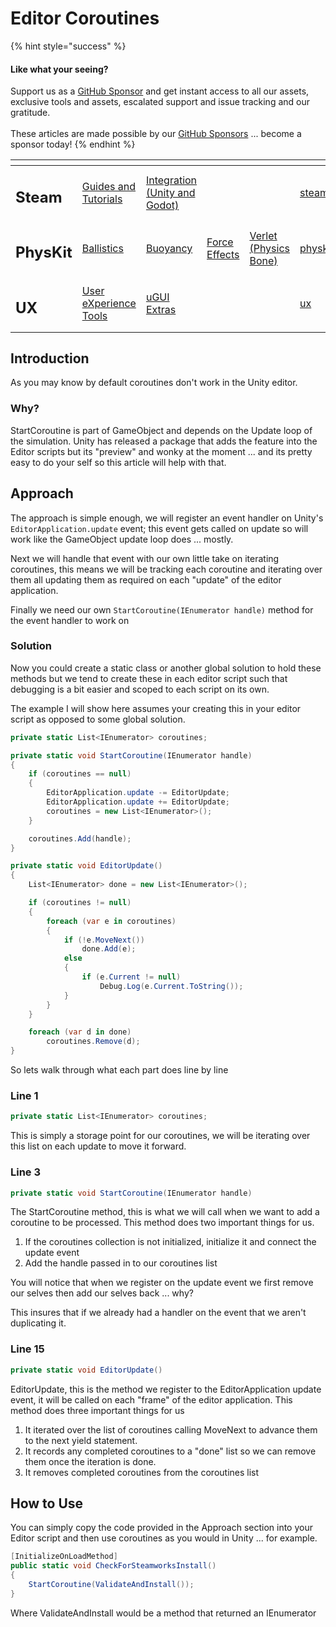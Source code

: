 # Editor Coroutines

{% hint style="success" %}
#### Like what your seeing?

Support us as a [GitHub Sponsor](../../) and get instant access to all our assets, exclusive tools and assets, escalated support and issue tracking and our gratitude.\
\
These articles are made possible by our [GitHub Sponsors](../../) ... become a sponsor today!
{% endhint %}

<table data-view="cards"><thead><tr><th></th><th></th><th></th><th></th><th></th><th data-hidden data-card-target data-type="content-ref"></th><th data-hidden data-card-cover data-type="files"></th></tr></thead><tbody><tr><td><h2>Steam</h2></td><td><a href="../concepts/steam/">Guides and Tutorials</a></td><td><a href="../../assets/steamworks/">Integration (Unity and Godot)</a></td><td></td><td></td><td><a href="../concepts/steam/">steam</a></td><td><a href="../../.gitbook/assets/Steamworks Card.png">Steamworks Card.png</a></td></tr><tr><td><h2>PhysKit</h2></td><td><a href="../../assets/physkit/learning/sample-scenes/1-ballistic-basics.md">Ballistics</a></td><td><a href="../../assets/physkit/learning/sample-scenes/1-buoyancy-example.md">Buoyancy</a></td><td><a href="../../assets/physkit/learning/sample-scenes/1-force-effect-fields.md">Force Effects</a></td><td><a href="../../assets/physkit/learning/sample-scenes/2-verlet-spring-skinned-mesh.md">Verlet (Physics Bone)</a></td><td><a href="../../assets/physkit/">physkit</a></td><td><a href="../../.gitbook/assets/PhysKit Card.png">PhysKit Card.png</a></td></tr><tr><td><h2>UX</h2></td><td><a href="../../assets/ux/learning/core-concepts/">User eXperience Tools</a></td><td><a href="../../assets/ux/learning/ugui-extras/">uGUI Extras</a></td><td></td><td></td><td><a href="../../assets/ux/">ux</a></td><td><a href="../../.gitbook/assets/Splash Screen (1).png">Splash Screen (1).png</a></td></tr></tbody></table>

## Introduction

As you may know by default coroutines don't work in the Unity editor.&#x20;

### Why?

StartCoroutine is part of GameObject and depends on the Update loop of the simulation. Unity has released a package that adds the feature into the Editor scripts but its "preview" and wonky at the moment ... and its pretty easy to do your self so this article will help with that.

## Approach

The approach is simple enough, we will register an event handler on Unity's `EditorApplication.update` event; this event gets called on update so will work like the GameObject update loop does ... mostly.

Next we will handle that event with our own little take on iterating coroutines, this means we will be tracking each coroutine and iterating over them all updating them as required on each "update" of the editor application.

Finally we need our own `StartCoroutine(IEnumerator handle)` method for the event handler to work on

### Solution

Now you could create a static class or another global solution to hold these methods but we tend to create these in each editor script such that debugging is a bit easier and scoped to each script on its own.&#x20;

The example I will show here assumes your creating this in your editor script as opposed to some global solution.

```csharp
private static List<IEnumerator> coroutines;

private static void StartCoroutine(IEnumerator handle)
{
    if (coroutines == null)
    {
        EditorApplication.update -= EditorUpdate;
        EditorApplication.update += EditorUpdate;
        coroutines = new List<IEnumerator>();
    }

    coroutines.Add(handle);
}

private static void EditorUpdate()
{
    List<IEnumerator> done = new List<IEnumerator>();

    if (coroutines != null)
    {
        foreach (var e in coroutines)
        {
            if (!e.MoveNext())
                done.Add(e);
            else
            {
                if (e.Current != null)
                    Debug.Log(e.Current.ToString());
            }
        }
    }

    foreach (var d in done)
        coroutines.Remove(d);
}
```

So lets walk through what each part does line by line

### Line 1

```csharp
private static List<IEnumerator> coroutines;
```

This is simply a storage point for our coroutines, we will be iterating over this list on each update to move it forward.

### Line 3

```csharp
private static void StartCoroutine(IEnumerator handle)
```

The StartCoroutine method, this is what we will call when we want to add a coroutine to be processed. This method does two important things for us.

1. If the coroutines collection is not initialized, initialize it and connect the update event
2. Add the handle passed in to our coroutines list

You will notice that when we register on the update event we first remove our selves then add our selves back ... why?

This insures that if we already had a handler on the event that we aren't duplicating it.

### Line 15

```csharp
private static void EditorUpdate()
```

EditorUpdate, this is the method we register to the EditorApplication update event, it will be called on each "frame" of the editor application. This method does three important things for us

1. It iterated over the list of coroutines calling MoveNext to advance them to the next yield statement.
2. It records any completed coroutines to a "done" list so we can remove them once the iteration is done.
3. It removes completed coroutines from the coroutines list

## How to Use

You can simply copy the code provided in the Approach section into your Editor script and then use coroutines as you would in Unity ... for example.

```csharp
[InitializeOnLoadMethod]
public static void CheckForSteamworksInstall()
{
    StartCoroutine(ValidateAndInstall());
}
```

Where ValidateAndInstall would be a method that returned an IEnumerator
